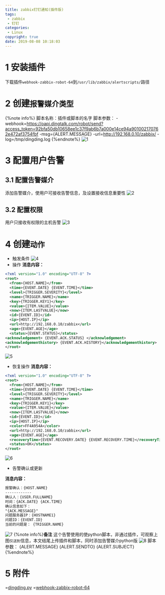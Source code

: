 ```yaml
---
title: zabbix钉钉通知(插件版)
tags:
 - zabbix
 - 钉钉
categories:
 - Linux
copyright: true
date: 2019-08-08 10:18:03
---
```

# 1 安装插件
<!--more-->
下载插件`webhook-zabbix-robot-64`到`/usr/lib/zabbix/alertscripts/`路径
# 2 创建`报警媒介类型`
{%note info%}
脚本名称：插件或脚本的名字
脚本参数：
-webhook=https://oapi.dingtalk.com/robot/send?access_token=92bfa50db10658ee1c37f9ab6b7a000e14ce94a901002170762e472af3754fbf
-msg={ALERT.MESSAGE}
-url=http://192.168.0.10/zabbix/
-log=/tmp/dingding.log
{%endnote%}
![1](1.jpg)
# 3 配置用户告警
## 3.1 配置告警媒介
添加告警媒介，使用户可接收告警信息，及设置接收信息重要性
![2](2.jpg)
## 3.2 配置权限
用户只接收有权限的主机告警
![3](3.jpg)
# 4 创建`动作`
 - 触发条件
 ![4](4.jpg)
 - 操作
 **消息内容：**
 

``` xml
<?xml version="1.0" encoding="UTF-8" ?>
<root>
  <from>{HOST.NAME}</from>
  <time>{EVENT.DATE} {EVENT.TIME}</time>
  <level>{TRIGGER.SEVERITY}</level>
  <name>{TRIGGER.NAME}</name>
  <key>{TRIGGER.KEY1}</key>
  <value>{ITEM.VALUE}</value>
  <now>{ITEM.LASTVALUE}</now>
  <id>{EVENT.ID}</id>
  <ip>{HOST.IP}</ip>
  <url>http://192.168.0.10/zabbix</url>
  <age>{EVENT.AGE}</age>
  <status>{EVENT.STATUS}</status>
<acknowledgement> {EVENT.ACK.STATUS} </acknowledgement>
<acknowledgementhistory> {EVENT.ACK.HISTORY}</acknowledgementhistory>
</root>
```
 ![5](5.jpg)
 - 恢复操作
 **消息内容：**
 

``` xml
<?xml version="1.0" encoding="UTF-8" ?>
<root>
  <from>{HOST.NAME}</from>
  <time>{EVENT.DATE} {EVENT.TIME}</time>
  <level>{TRIGGER.SEVERITY}</level>
  <name>{TRIGGER.NAME}</name>
  <key>{TRIGGER.KEY1}</key>
  <value>{ITEM.VALUE}</value>
  <now>{ITEM.LASTVALUE}</now>
  <id>{EVENT.ID}</id>
  <ip>{HOST.IP}</ip>
  <color>FF4A954A</color>
  <url>http://192.168.0.10/zabbix</url>
  <age>{EVENT.AGE}</age>
  <recoveryTime>{EVENT.RECOVERY.DATE} {EVENT.RECOVERY.TIME}</recoveryTime>
  <status>OK</status>
</root>
```
![6](6.jpg)

- 告警确认或更新

**消息内容：**
``` xml
报警确认：{HOST.NAME}
------------
确认人：{USER.FULLNAME} 
时间：{ACK.DATE} {ACK.TIME} 
确认信息如下：
"{ACK.MESSAGE}"
问题服务器IP：{HOSTNAME1}
问题ID：{EVENT.ID}
当前的问题是： {TRIGGER.NAME}
```
![7](7.jpg)
{%note info%}**备注**
这个告警使用的使python脚本，非通过插件，可观察上图`仅送到`信息，本文结尾上传插件和脚本，同时添加告警媒介python版
![8](8.jpg)
脚本参数：
{ALERT.MESSAGE}
{ALERT.SENDTO}
{ALERT.SUBJECT}
{%endnote%}
# 5 附件
=[dingding.py](dingding.py)
=[webhook-zabbix-robot-64](webhook-zabbix-robot-64)